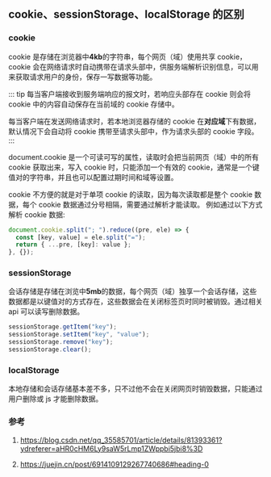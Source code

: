 ## cookie、sessionStorage、localStorage 的区别

### cookie

cookie 是存储在浏览器中**4kb**的字符串，每个网页（域）使用共享 cookie，cookie 会在网络请求时自动携带在请求头部中，供服务端解析识别信息，可以用来获取请求用户的身份，保存一写数据等功能。

::: tip
每当客户端接收到服务端响应的报文时，若响应头部存在 cookie 则会将 cookie 中的内容自动保存在当前域的 cookie 存储中。

每当客户端在发送网络请求时，若本地浏览器存储的 cookie 在**对应域**下有数据，默认情况下会自动将 cookie 携带至请求头部中，作为请求头部的 cookie 字段。
:::

document.cookie 是一个可读可写的属性，读取时会把当前网页（域）中的所有 cookie 获取出来，写入 cookie 时，只能添加一个有效的 cookie，通常是一个键值对的字符串，并且也可以配置过期时间和域等设置。

cookie 不方便的就是对于单项 cookie 的读取，因为每次读取都是整个 cookie 数据，每个 cookie 数据通过分号相隔，需要通过解析才能读取。
例如通过以下方式解析 cookie 数据:

```ts
document.cookie.split("; ").reduce((pre, ele) => {
  const [key, value] = ele.split("=");
  return { ...pre, [key]: value };
}, {});
```

### sessionStorage

会话存储是存储在浏览中**5mb**的数据，每个网页（域）独享一个会话存储，这些数据都是以键值对的方式存在，这些数据会在关闭标签页时同时被销毁。通过相关 api 可以读写删除数据。

```ts
sessionStorage.getItem("key");
sessionStorage.setItem("key", "value");
sessionStorage.remove("key");
sessionStorage.clear();
```

### localStorage

本地存储和会话存储基本差不多，只不过他不会在关闭网页时销毁数据，只能通过用户删除或 js 才能删除数据。

### 参考

1. https://blog.csdn.net/qq_35585701/article/details/81393361?ydreferer=aHR0cHM6Ly9saW5rLmp1ZWppbi5jbi8%3D

2. https://juejin.cn/post/6914109129267740686#heading-0
